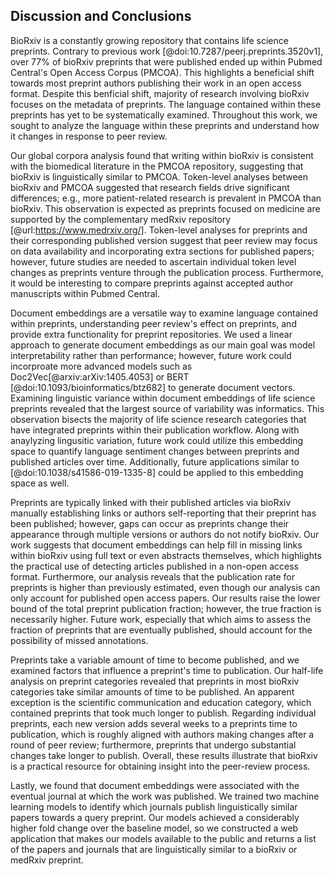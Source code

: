## Discussion and Conclusions

BioRxiv is a constantly growing repository that contains life science preprints.
Contrary to previous work [@doi:10.7287/peerj.preprints.3520v1], over 77% of bioRxiv preprints that were published ended up within Pubmed Central's Open Access Corpus (PMCOA).
This highlights a beneficial shift towards most preprint authors publishing their work in an open access format.
Despite this benficial shift, majority of research involving bioRxiv focuses on the metadata of preprints.
The language contained within these preprints has yet to be systematically examined.
Throughout this work, we sought to analyze the language within these preprints and understand how it changes in response to peer review.

Our global corpora analysis found that writing within bioRxiv is consistent with the biomedical literature in the PMCOA repository, suggesting that bioRxiv is linguistically similar to PMCOA.
Token-level analyses between bioRxiv and PMCOA suggested that research fields drive significant differences; e.g., more patient-related research is prevalent in PMCOA than bioRxiv.
This observation is expected as preprints focused on medicine are supported by the complementary medRxiv repository [@url:https://www.medrxiv.org/].
Token-level analyses for preprints and their corresponding published version suggest that peer review may focus on data availability and incorporating extra sections for published papers; however, future studies are needed to ascertain individual token level changes as preprints venture through the publication process.
Furthermore, it would be interesting to compare preprints against accepted author manuscripts within Pubmed Central. 

Document embeddings are a versatile way to examine language contained within preprints, understanding peer review's effect on preprints, and provide extra functionality for preprint repositories.
We used a linear approach to generate document embeddings as our main goal was model interpretability rather than performance; however, future work could incorproate more advanced models such as Doc2Vec[@arxiv:arXiv:1405.4053] or BERT [@doi:10.1093/bioinformatics/btz682] to generate document vectors.
Examining linguistic variance within document embeddings of life science preprints revealed that the largest source of variability was informatics.
This observation bisects the majority of life science research categories that have integrated preprints within their publication workflow.
Along with anaylyzing lingusitic variation, future work could utilize this embedding space to quantify language sentiment changes between preprints and published articles over time.
Additionally, future applications similar to [@doi:10.1038/s41586-019-1335-8] could be applied to this embedding space as well.

Preprints are typically linked with their published articles via bioRxiv manually establishing links or authors self-reporting that their preprint has been published; however, gaps can occur as preprints change their appearance through multiple versions or authors do not notify bioRxiv. 
Our work suggests that document embeddings can help fill in missing links within bioRxiv using full text or even abstracts themselves, which highlights the practical use of detecting articles published in a non-open access format. 
Furthermore, our analysis reveals that the publication rate for preprints is higher than previously estimated, even though our analysis can only account for published open access papers.
Our results raise the lower bound of the total preprint publication fraction; however, the true fraction is necessarily higher.
Future work, especially that which aims to assess the fraction of preprints that are eventually published, should account for the possibility of missed annotations.

Preprints take a variable amount of time to become published, and we examined factors that influence a preprint's time to publication.
Our half-life analysis on preprint categories revealed that preprints in most bioRxiv categories take similar amounts of time to be published.
An apparent exception is the scientific communication and education category, which contained preprints that took much longer to publish.
Regarding individual preprints, each new version adds several weeks to a preprints time to publication, which is roughly aligned with authors making changes after a round of peer review; furthermore, preprints that undergo substantial changes take longer to publish.
Overall, these results illustrate that bioRxiv is a practical resource for obtaining insight into the peer-review process.

Lastly, we found that document embeddings were associated with the eventual journal at which the work was published.
We trained two machine learning models to identify which journals publish linguistically similar papers towards a query preprint.
Our models achieved a considerably higher fold change over the baseline model, so we constructed a web application that makes our models available to the public and returns a list of the papers and journals that are linguistically similar to a bioRxiv or medRxiv preprint.

